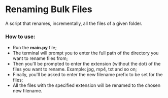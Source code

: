# Renaming Bulk Files

A script that renames, incrementally, all the files of a given folder.

### How to use:
* Run the **main.py** file;
* The terminal will prompt you to enter the full path of the directory you want to rename files from;
* Then you'll be prompted to enter the extension (without the dot) of the files you want to rename. Example: jpg, mp4, txt and so on;
* Finally, you'll be asked to enter the new filename prefix to be set for the files;
* All the files with the specified extension will be renamed to the chosen new filename. 
